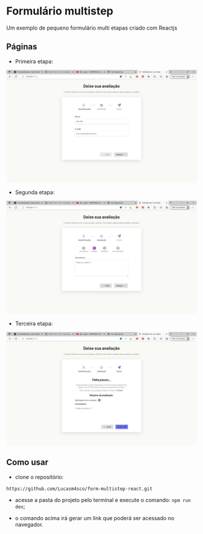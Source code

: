 # Formulário multistep

Um exemplo de pequeno formulário multi etapas criado com Reactjs

## Páginas

- Primeira etapa:

![Primeira etapa do formulário](./assets/first-step.jpeg)

- Segunda etapa:

![Segunda etapa do formulário](./assets/second-step.jpeg)

- Terceira etapa:

![Terceira etapa do formulário](./assets/third-step.jpeg)

## Como usar

- clone o repositório:

```git
https://github.com/Lucasm4sco/form-multistep-react.git
```

- acesse a pasta do projeto pelo terminal e execute o comando: ```npm run dev```;

- o comando acima irá gerar um link que poderá ser acessado no navegador.
